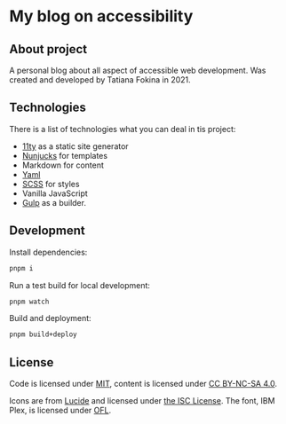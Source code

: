 # My blog on accessibility

## About project

A personal blog about all aspect of accessible web development. Was created and developed by Tatiana Fokina in 2021.

## Technologies

There is a list of technologies what you can deal in tis project:

- [11ty](https://www.11ty.dev/) as a static site generator
- [Nunjucks](https://mozilla.github.io/nunjucks/) for templates
- Markdown for content
- [Yaml](https://yaml.org/)
- [SCSS](https://sass-lang.com/) for styles
- Vanilla JavaScript
- [Gulp](https://gulpjs.com/) as a builder.

## Development

Install dependencies:

```bash
pnpm i
```

Run a test build for local development:

```bash
pnpm watch
```

Build and deployment:

```bash
pnpm build+deploy
```

## License

Code is licensed under [MIT](https://github.com/TatianaFokina/a11y-blog/blob/main/MIT.md), content is licensed under [CC BY-NC-SA 4.0](https://github.com/TatianaFokina/a11y-blog/blob/main/CC.md).

Icons are from [Lucide](https://lucide.dev) and licensed under [the ISC License](https://lucide.dev/license). The font, IBM Plex, is licensed under [OFL](https://github.com/IBM/plex/blob/master/LICENSE.txt).
